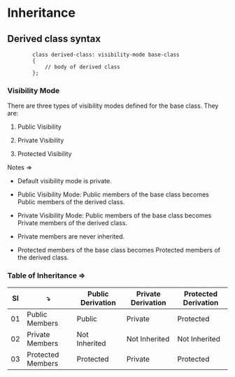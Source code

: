 # Inheritance

## Derived class syntax

            class derived-class: visibility-mode base-class
            {
                // body of derived class
            };

### Visibility Mode

There are three types of visibility modes defined for the base class. They are:

1. Public Visibility

2. Private Visibility

3. Protected Visibility

Notes =>

- Default visibility mode is private.

- Public Visibility Mode: Public members of the base class becomes Public members of the derived class.

- Private Visibility Mode: Public members of the base class becomes Private members of the derived class.

- Private members are never inherited.

- Protected members of the base class becomes Protected members of the derived class.

### Table of Inheritance =>

| Sl  | ⤵️                | Public Derivation | Private Derivation | Protected Derivation |
| --- | ----------------- | ----------------- | ------------------ | -------------------- |
| 01  | Public Members    | Public            | Private            | Protected            |
| 02  | Private Members   | Not Inherited     | Not Inherited      | Not Inherited        |
| 03  | Protected Members | Protected         | Private            | Protected            |
